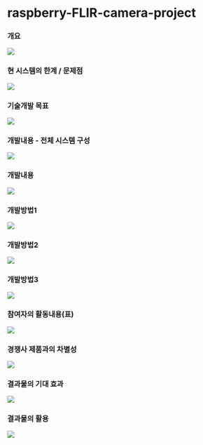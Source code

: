 # raspberry-FLIR-camera-project

### 개요
![](images/열화상카메라/사진1.PNG)

### 현 시스템의 한계 / 문제점
![](images/열화상카메라/사진2.PNG)

### 기술개발 목표
![](images/열화상카메라/사진3.PNG)

### 개발내용 - 전체 시스템 구성
![](images/열화상카메라/사진4.PNG)

### 개발내용
![](images/열화상카메라/사진5.PNG)

### 개발방법1
![](images/열화상카메라/사진6.PNG)

### 개발방법2
![](images/열화상카메라/사진7.PNG)

### 개발방법3
![](images/열화상카메라/사진8.PNG)

### 참여자의 활동내용(표)
![](images/열화상카메라/사진9.PNG)

### 경쟁사 제품과의 차별성
![](images/열화상카메라/사진10.PNG)

### 결과물의 기대 효과
![](images/열화상카메라/사진11.PNG)

### 결과물의 활용
![](images/열화상카메라/사진12.PNG)
